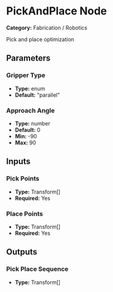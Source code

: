 
# PickAndPlace Node

**Category:** Fabrication / Robotics

Pick and place optimization

## Parameters


### Gripper Type
- **Type:** enum
- **Default:** "parallel"





### Approach Angle
- **Type:** number
- **Default:** 0
- **Min:** -90
- **Max:** 90



## Inputs


### Pick Points
- **Type:** Transform[]
- **Required:** Yes



### Place Points
- **Type:** Transform[]
- **Required:** Yes



## Outputs


### Pick Place Sequence
- **Type:** Transform[]




